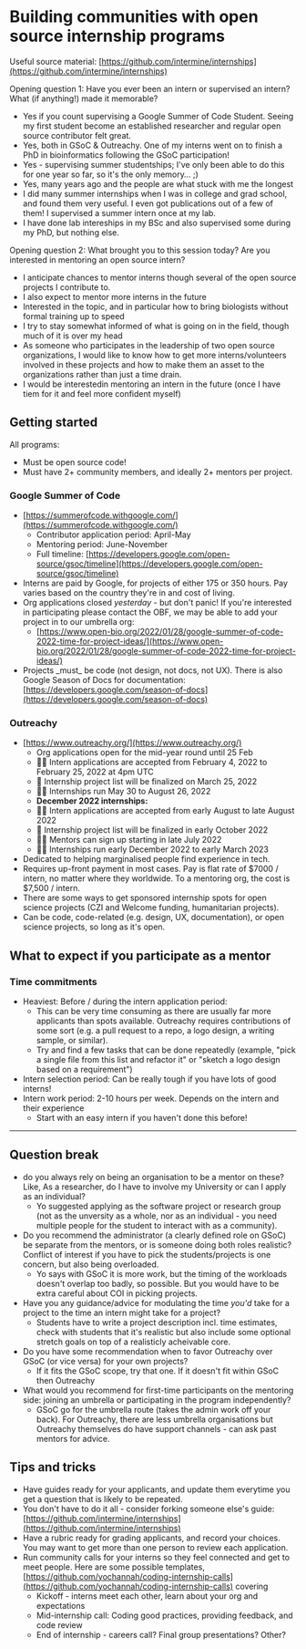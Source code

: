 
# Building communities with open source internship programs

Useful source material: [https://github.com/intermine/internships](https://github.com/intermine/internships)  



Opening question 1: Have you ever been an intern or supervised an intern? What (if anything!) made it memorable?

   *  Yes if you count supervising a Google Summer of Code Student. Seeing my first student become an established researcher and regular open source contributor felt great.
   *  Yes, both in GSoC \& Outreachy. One of my interns went on to finish a PhD in bioinformatics following the GSoC participation!
   *  Yes - supervising summer studentships; I've only been able to do this for one year so far, so it's the only memory… ;)
   *  Yes, many years ago and the people are what stuck with me the longest
   *  I did many summer internships when I was in college and grad school, and found them very useful. I even got publications out of a few of them! I supervised a summer intern once at my lab.
   *  I have done lab intereships in my BSc and also supervised some during my PhD, but nothing else.


Opening question 2: What brought you to this session today? Are you interested in mentoring an open source intern?

   *  I anticipate chances to mentor interns though several of the open source projects I contribute to.
   *   I also expect to mentor more interns in the future
   *   Interested in the topic, and in particular how to bring biologists without formal training up to speed
   * I try to stay somewhat informed of what is going on in the field, though much of it is over my head
   * As someone who participates in the leadership of two open source organizations, I would like to know how to get more interns/volunteers involved in these projects and how to make them an asset to the organizations rather than just a time drain.
   * I would be interestedin mentoring an intern in the future (once I have tiem for it and feel more confident myself)


## Getting started

All programs:

   * Must be open source code!
   * Must have 2+ community members, and ideally 2+ mentors per project.


### Google Summer of Code

   * [https://summerofcode.withgoogle.com/](https://summerofcode.withgoogle.com/)
       * Contributor application period: April-May
       * Mentoring period: June-November
       * Full timeline: [https://developers.google.com/open-source/gsoc/timeline](https://developers.google.com/open-source/gsoc/timeline)
   * Interns are paid by Google, for projects of either 175 or 350 hours. Pay varies based on the country they're in and cost of living.
   * Org applications closed *yesterday* - but don't panic! If you're interested in participating please contact the OBF, we may be able to add your project in to our umbrella org:
       * [https://www.open-bio.org/2022/01/28/google-summer-of-code-2022-time-for-project-ideas/](https://www.open-bio.org/2022/01/28/google-summer-of-code-2022-time-for-project-ideas/)  
   * Projects \_must\_ be code (not design, not docs, not UX). There is also Google Season of Docs for documentation: [https://developers.google.com/season-of-docs](https://developers.google.com/season-of-docs)


### Outreachy

   * [https://www.outreachy.org/](https://www.outreachy.org/)
       * Org applications open for the mid-year round until 25 Feb
       * ✍🏿 Intern applications are accepted from February 4, 2022 to February 25, 2022 at 4pm UTC
       * 📑 Internship project list will be finalized on March 25, 2022
       * 🙌🏿 Internships run May 30 to August 26, 2022
       * **December 2022 internships:**
       * ✍🏿 Intern applications are accepted from early August to late August 2022
       * 📑 Internship project list will be finalized in early October 2022
       * 🙋🏽 Mentors can sign up starting in late July 2022
       * 🙌🏿 Internships run early December 2022 to early March 2023
   * Dedicated to helping marginalised people find experience in tech.
   * Requires up-front payment in most cases. Pay is flat rate of $7000 / intern, no matter where they worldwide. To a mentoring org, the cost is $7,500 / intern.
   * There are some ways to get sponsored internship spots for open science projects (CZI and Welcome funding, humanitarian projects).
   * Can be code, code-related (e.g. design, UX, documentation), or open science projects, so long as it's open.


## What to expect if you participate as a mentor

### Time commitments

   * Heaviest: Before / during the intern application period:
       * This can be very time consuming as there are usually far more applicants than spots available. Outreachy requires contributions of some sort (e.g. a pull request to a repo, a logo design, a writing sample, or similar).
       * Try and find a few tasks that can be done repeatedly (example, "pick a single file from this list and refactor it" or "sketch a logo design based on a requirement")
   * Intern selection period: Can be really tough if you have lots of good interns!
   * Intern work period: 2-10 hours per week. Depends on the intern and their experience
       * Start with an easy intern if you haven't done this before!
------

## Question break

   *  do you always rely on being an organisation to be a mentor on these? Like, As a researcher, do I have to involve my University or can I apply as an individual?
       * Yo suggested applying as the software project or research group (not as the unversity as a whole, nor as an individual - you need multiple people for the student to interact with as a community).
   *  Do you recommend the administrator (a clearly defined role on GSoC) be separate from the mentors, or is someone doing both roles realistic? Conflict of interest if you have to pick the students/projects is one concern, but also being overloaded.
       * Yo says with GSoC it is more work, but the timing of the workloads doesn't overlap too badly, so possible. But you would have to be extra careful about COI in picking projects.
   *  Have you any guidance/advice for modulating the time *you'd* take for a project to the time an intern might take for a project?
       * Students have to write a project description incl. time estimates, check with students that it's realistic but also include some optional stretch goals on top of a realisticly acheivable core.
   *  Do you have some recommendation when to favor Outreachy over GSoC (or vice versa) for your own projects?
       * If it fits the GSoC scope, try that one. If it doesn't fit within GSoC then Outreachy
   *  What would you recommend for first-time participants on the mentoring side: joining an umbrella or participating in the program independently?
       * GSoC go for the umbrella route (takes the admin work off your back). For Outreachy, there are less umbrella organisations but Outreachy themselves do have support channels - can ask past mentors for advice.

## Tips and tricks

   * Have guides ready for your applicants, and update them everytime you get a question that is likely to be repeated.
   * You don't have to do it all - consider forking someone else's guide: [https://github.com/intermine/internships](https://github.com/intermine/internships)
   * Have a rubric ready for grading applicants, and record your choices. You may want to get more than one person to review each application.
   * Run community calls for your interns so they feel connected and get to meet people. Here are some possible templates, [https://github.com/yochannah/coding-internship-calls](https://github.com/yochannah/coding-internship-calls) covering
       * Kickoff - interns meet each other, learn about your org and expectations
       * Mid-internship call: Coding good practices, providing feedback, and code review
       * End of internship - careers call? Final group presentations? Other?
